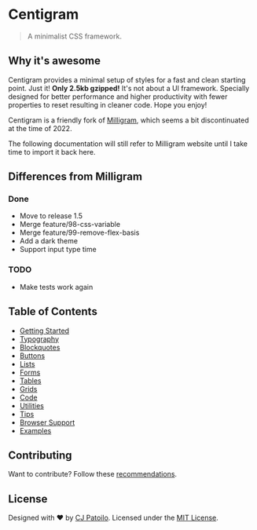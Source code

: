 # Centigram

> A minimalist CSS framework.

## Why it's awesome

Centigram provides a minimal setup of styles for a fast and clean starting
point. Just it! **Only 2.5kb gzipped!** It's not about a UI
framework. Specially designed for better performance and higher productivity
with fewer properties to reset resulting in cleaner code. Hope you enjoy!

Centigram is a friendly fork of [Milligram](https://milligram.io/), which
seems a bit discontinuated at the time of 2022.

The following documentation will still refer to Milligram website until I take
time to import it back here.

## Differences from Milligram

### Done

- Move to release 1.5
- Merge feature/98-css-variable
- Merge feature/99-remove-flex-basis
- Add a dark theme
- Support input type time

### TODO

- Make tests work again

## Table of Contents

- [Getting Started](https://milligram.io/#getting-started)
- [Typography](https://milligram.io/#typography)
- [Blockquotes](https://milligram.io/#blockquotes)
- [Buttons](https://milligram.io/#buttons)
- [Lists](https://milligram.io/#lists)
- [Forms](https://milligram.io/#forms)
- [Tables](https://milligram.io/#tables)
- [Grids](https://milligram.io/#grids)
- [Code](https://milligram.io/#code)
- [Utilities](https://milligram.io/#utilities)
- [Tips](https://milligram.io/#tips)
- [Browser Support](https://milligram.io/#browser-support)
- [Examples](https://milligram.io/#examples)

## Contributing

Want to contribute? Follow these
[recommendations](https://github.com/milouse/centigram/contribute).

## License

Designed with ♥ by [CJ Patoilo](https://twitter.com/cjpatoilo). Licensed under
the [MIT License](https://cjpatoilo.com/license).
